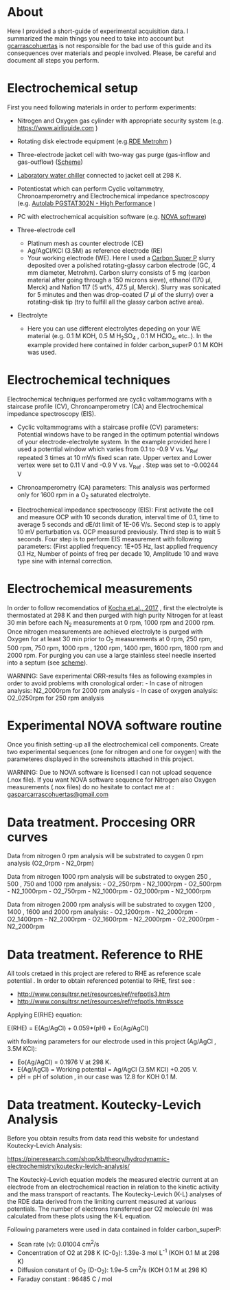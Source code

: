 # About

Here I provided a short-guide of experimental acquisition data. I summarized the main things you need to take into account but [gcarrascohuertas]( https://github.com/gcarrascohuertas) is not responsible for the bad use of this guide and its consequences over materials and people involved. Please, be careful and document all steps you perform. 

# Electrochemical setup


First you need following materials in order to perform experiments:

- Nitrogen and Oxygen gas cylinder with appropriate security system (e.g. https://www.airliquide.com )
- Rotating disk electrode equipment (e.g.[RDE Metrohm](https://www.metrohm.com/en/products/AUTRDES) )
- Three-electrode jacket cell with two-way gas purge (gas-inflow and gas-outflow) ([Scheme](https://www.researchgate.net/figure/Schematic-of-a-typical-water-jacketed-RDE-cell_fig8_324230952))
-  [Laboratory  water chiller](https://www.ika.com/en/Products-Lab-Eq/Temperature-Control-Circulation-and-Immersion-thermostat-csp-272/ICC-basic-pro-12-cpdt-10000414/) connected to jacket cell at 298 K.
- Potentiostat which can perform Cyclic voltammetry, Chronoamperometry and Electrochemical impedance spectroscopy (e.g. [Autolab PGSTAT302N - High Performance](https://www.metrohm-autolab.com/Products/Echem/NSeriesFolder/PGSTAT302N) )
- PC with electrochemical acquisition software (e.g. [NOVA software](https://metrohm-autolab.com/Products/Echem/Software/Nova.html ))

- Three-electrode cell

    - Platinum mesh as counter electrode (CE)
    - Ag/AgCl/KCl (3.5M) as reference electrode (RE)
    - Your working electrode (WE). Here I used a [Carbon Super P](https://www.alfa.com/es/catalog/H30253/) slurry deposited over a polished rotating-glassy carbon electrode (GC, 4 mm diameter, Metrohm). Carbon slurry consists of 5 mg (carbon  material after going through a 150 microns sieve), ethanol (170 µl, Merck) and Nafion 117 (5 wt%, 47.5 µl, Merck). Slurry was sonicated for 5 minutes and then was drop-coated (7 µl of the slurry) over a rotating-disk tip (try to fulfill all the glassy carbon active area).


- Electrolyte
    - Here you can use different electrolytes depeding on your WE material (e.g. 0.1 M KOH, 0.5 M H<sub>2</sub>SO<sub>4</sub> , 0.1 M HClO<sub>4</sub>, etc..). In the example provided here contained in folder carbon_superP  0.1 M KOH was used.


# Electrochemical techniques

Electrochemical techniques performed are cyclic voltammograms with a staircase profile (CV), Chronoamperometry (CA) and Electrochemical impedance spectroscopy (EIS).

   - Cyclic voltammograms with a staircase profile (CV) parameters: Potential windows have to be ranged in the optimum potential windows of your electrode-electrolyte system. In the example provided here I used a potential window which varies from 0.1 to -0.9 V  vs. V<sub>Ref</sub> repeated 3 times at 10 mV/s fixed scan rate. Upper vertex and Lower vertex were set to 0.11 V and -0.9 V vs. V<sub>Ref</sub> . Step was set to -0.00244 V

   - Chronoamperometry (CA) parameters: This analysis was performed only for 1600 rpm in a O<sub>2</sub> saturated electrolyte.
   
   - Electrochemical impedance spectroscopy (EIS): First activate the cell and measure OCP  with 10 seconds duration, interval time of 0.1, time to average 5 seconds and dE/dt limit of 1E-06 V/s. Second step is to apply 10 mV perturbation vs. OCP measured previously. Third step is to wait 5 seconds. Four step is to perform EIS measurement with following parameters: (First applied frequency: 1E+05 Hz, last applied frequency 0.1 Hz, Number of points of freq per decade 10, Amplitude 10 and wave type sine with internal correction. 

# Electrochemical measurements

In order to follow recomendatios of [Kocha et.al., 2017](https://link.springer.com/article/10.1007/s12678-017-0378-6#citeas) , first the electrolyte is thermostated at 298 K and then purged with high purity Nitrogen for at least 30 min before each N<sub>2</sub> measurements  at 0 rpm, 1000 rpm and 2000 rpm. 
Once nitrogen measurements are achieved electrolyte is purged with Oxygen for at least 30 min prior to O<sub>2</sub> measurements at 0 rpm, 250 rpm, 500 rpm, 750 rpm, 1000 rpm , 1200 rpm,  1400 rpm, 1600 rpm, 1800 rpm and 2000 rpm. For purging you can use a large stainless steel needle inserted into a septum (see [scheme](https://www.researchgate.net/figure/Schematic-of-a-typical-water-jacketed-RDE-cell_fig8_324230952)).

WARNING:  Save experimental ORR-results files as following examples in order to avoid problems with cronological order:
            - In case of nitrogen analysis:  N2_2000rpm   for 2000 rpm analysis 
            - In case of oxygen analysis:  O2_0250rpm  for 250 rpm analysis 

# Experimental NOVA software routine 

Once you finish setting-up all the electrochemical cell components. Create two experimental sequences (one for nitrogen and one for oxygen) with the parameteres displayed in the  screenshots attached in this project.  

WARNING: Due to NOVA software is licensed I can not upload sequence (.nox file). If you want NOVA software sequence for Nitrogen also Oxygen measurements (.nox files) do no hesitate to contact me at :  gasparcarrascohuertas@gmail.com

# Data treatment. Proccesing ORR curves 

Data from nitrogen 0 rpm analysis will be substrated to oxygen 0 rpm analysis (O2_0rpm - N2_0rpm)

Data from nitrogen 1000 rpm analysis will be substrated to oxygen 250 , 500 , 750 and 1000 rpm analysis:
    - O2_250rpm - N2_1000rpm
    - O2_500rpm - N2_1000rpm
    - O2_750rpm - N2_1000rpm
    - O2_1000rpm - N2_1000rpm

Data from nitrogen 2000 rpm analysis will be substrated to oxygen 1200 , 1400 , 1600 and 2000 rpm analysis:
    - O2_1200rpm - N2_2000rpm
    - O2_1400rpm - N2_2000rpm
    - O2_1600rpm - N2_2000rpm
    - O2_2000rpm - N2_2000rpm

# Data treatment. Reference to RHE 

All tools cretaed in this project are refered to RHE as reference scale potential . In order to obtain referenced potential to RHE, first see :

   - http://www.consultrsr.net/resources/ref/refpotls3.htm
   - http://www.consultrsr.net/resources/ref/refpotls.htm#ssce

Applying  E(RHE)  equation:

E(RHE) = E(Ag/AgCl) + 0.059*(pH) + Eo(Ag/AgCl)

with following parameters for our electrode used in this project (Ag/AgCl , 3.5M KCl):

   - Eo(Ag/AgCl) = 0.1976 V at 298 K.
   - E(Ag/AgCl) = Working potential = Ag/AgCl (3.5M KCl) +0.205 V.
   - pH = pH of solution , in our case was 12.8 for KOH 0.1 M.



# Data treatment. Koutecky-Levich Analysis

Before you obtain results from data read this website for undestand Koutecky-Levich Analysis:

https://pineresearch.com/shop/kb/theory/hydrodynamic-electrochemistry/koutecky-levich-analysis/

The Koutecký–Levich equation models the measured electric current at an electrode from an electrochemical reaction in relation to the kinetic activity and the mass transport of reactants. The Koutecky-Levich (K-L) analyses of the RDE data derived from the limiting current measured at various potentials. The number of electrons transferred per O2 molecule (n) was calculated from these plots using the K-L equation. 

Following parameters were used in data contained in folder carbon_superP:

- Scan rate (ν):     0.01004 cm<sup>2</sup>/s
- Concentration of O2 at 298 K (C-0<sub>2</sub>):     1.39e-3 mol L<sup>-1</sup> (KOH 0.1 M at 298 K)
- Diffusion constant of O<sub>2</sub> (D-O<sub>2</sub>):     1.9e-5 cm<sup>2</sup>/s (KOH 0.1 M at 298 K)
- Faraday constant : 96485 C / mol



 
